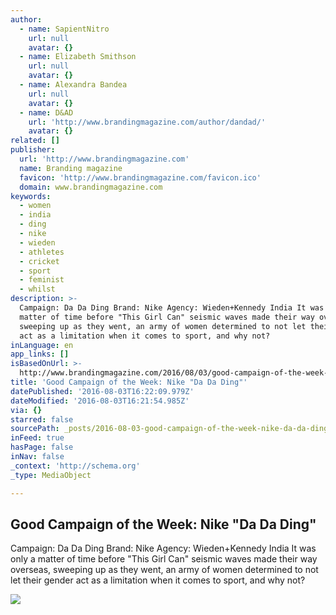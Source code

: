 ```yaml
---
author:
  - name: SapientNitro
    url: null
    avatar: {}
  - name: Elizabeth Smithson
    url: null
    avatar: {}
  - name: Alexandra Bandea
    url: null
    avatar: {}
  - name: D&AD
    url: 'http://www.brandingmagazine.com/author/dandad/'
    avatar: {}
related: []
publisher:
  url: 'http://www.brandingmagazine.com'
  name: Branding magazine
  favicon: 'http://www.brandingmagazine.com/favicon.ico'
  domain: www.brandingmagazine.com
keywords:
  - women
  - india
  - ding
  - nike
  - wieden
  - athletes
  - cricket
  - sport
  - feminist
  - whilst
description: >-
  Campaign: Da Da Ding Brand: Nike Agency: Wieden+Kennedy India It was only a
  matter of time before "This Girl Can" seismic waves made their way overseas,
  sweeping up as they went, an army of women determined to not let their gender
  act as a limitation when it comes to sport, and why not?
inLanguage: en
app_links: []
isBasedOnUrl: >-
  http://www.brandingmagazine.com/2016/08/03/good-campaign-of-the-week-nike-da-da-ding/
title: 'Good Campaign of the Week: Nike "Da Da Ding"'
datePublished: '2016-08-03T16:22:09.979Z'
dateModified: '2016-08-03T16:21:54.985Z'
via: {}
starred: false
sourcePath: _posts/2016-08-03-good-campaign-of-the-week-nike-da-da-ding.md
inFeed: true
hasPage: false
inNav: false
_context: 'http://schema.org'
_type: MediaObject

---
```

<article style=""><h1>Good Campaign of the Week: Nike "Da Da Ding"</h1><p>Campaign: Da Da Ding Brand: Nike Agency: Wieden+Kennedy India It was only a matter of time before "This Girl Can" seismic waves made their way overseas, sweeping up as they went, an army of women determined to not let their gender act as a limitation when it comes to sport, and why not?</p><img src="http://www.brandingmagazine.com/wp-content/uploads/2016/08/dandad-nike-da-da-ding-cover.jpg" /></article>